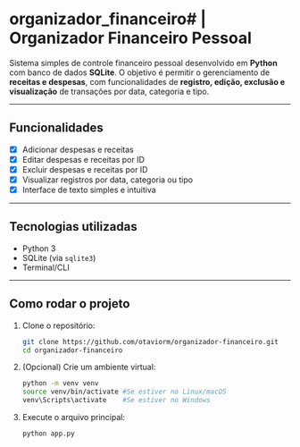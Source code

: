 # organizador_financeiro# | Organizador Financeiro Pessoal

Sistema simples de controle financeiro pessoal desenvolvido em **Python** com banco de dados **SQLite**. O objetivo é permitir o gerenciamento de **receitas e despesas**, com funcionalidades de **registro, edição, exclusão e visualização** de transações por data, categoria e tipo.

---

##  Funcionalidades

- [x] Adicionar despesas e receitas
- [x] Editar despesas e receitas por ID
- [x] Excluir despesas e receitas por ID
- [x] Visualizar registros por data, categoria ou tipo
- [x] Interface de texto simples e intuitiva

---

##  Tecnologias utilizadas

- Python 3
- SQLite (via `sqlite3`)
- Terminal/CLI

---

##  Como rodar o projeto

1. Clone o repositório:
   ```bash
   git clone https://github.com/otaviorm/organizador-financeiro.git
   cd organizador-financeiro
2. (Opcional) Crie um ambiente virtual:
    ```bash
    python -m venv venv
    source venv/bin/activate #Se estiver no Linux/macOS
    venv\Scripts\activate    #Se estiver no Windows
3. Execute o arquivo principal:
    ```bash
    python app.py